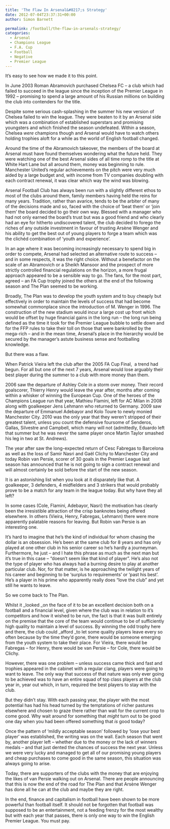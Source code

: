 ```yaml
---
title: 'The Flaw In Arsenal&#8217;s Strategy'
date: 2012-07-04T23:37:31+00:00
author: Simon Barnett

permalink: /football/the-flaw-in-arsenals-strategy/
categories:
  - Arsenal
  - Champions League
  - F.A. Cup
  - Football
  - Negative
  - Premier League
---
```

It&#8217;s easy to see how we made it to this point.

In June 2003 Roman Abramovich purchased Chelsea FC &#8211; a club which had failed to succeed in the league since the inception of the Premier League in 1992 &#8211; promising to spend a large amount of his Russian millions on building the club into contenders for the title.

Despite some serious cash-splashing in the summer his new version of Chelsea failed to win the league. They were beaten to it by an Arsenal side which was a combination of established superstars and promising youngsters and which finished the season undefeated. Within a season, Chelsea _were_ champions though and Arsenal would have to watch others holding trophies aloft for a while as the world of English football changed.

Around the time of the Abramovich takeover, the members of the board at Arsenal must have found themselves wondering what the future held. They were watching one of the best Arsenal sides of all time romp to the title at White Hart Lane but all around them, money was beginning to rule. Manchester United&#8217;s regular achievements on the pitch were very much aided by a large budget and, with income from TV companies doubling with each contract renewal, it was clear which way the wind was blowing.

Arsenal Football Club has always been run with a slightly different ethos to most of the clubs around them, family members having held the reins for many years. Tradition, rather than avarice, tends to be the arbiter of many of the decisions made and so, faced with the choice of &#8216;beat them&#8217; or &#8216;join them&#8217; the board decided to go their own way. Blessed with a manager who had not only earned the board&#8217;s trust but was a good friend and who clearly had an eye for hitherto undiscovered talent, the club decided to forego the riches of any outside investment in favour of trusting Arsène Wenger and his ability to get the best out of young players to forge a team which was the clichéd combination of &#8216;youth and experience&#8217;.

In an age where it was becoming increasingly necessary to spend big in order to compete, Arsenal had selected an alternative route to success &#8211; and in some respects, it was the right choice. Without a benefactor on the scale of an Abramovich or a Sheikh Mansoor and the prospect of more strictly controlled financial regulations on the horizon, a more frugal approach appeared to be a sensible way to go. The fans, for the most part, agreed &#8211; an FA Cup trophy joined the others at the end of the following season and The Plan seemed to be working.

Broadly, The Plan was to develop the youth system and to buy cheaply but effectively in order to maintain the levels of success that had become somewhat commonplace since the introduction of M. Wenger in 1996. The construction of the new stadium would incur a large cost up front which would be offset by huge financial gains in the long run &#8211; the long run being defined as the time it took for the Premier League bubble to settle down and for the FFP rules to take their toll on those that were bankrolled by the mega-rich &#8211; and in the mean time, Arsenal&#8217;s place in the hierarchy would be secured by the manager&#8217;s astute business sense and footballing knowledge.

But there was a flaw.

When Patrick Vieira left the club after the 2005 FA Cup Final,  a trend had begun. For all but one of the next 7 years, Arsenal would lose arguably their best player during the summer to a club with more money than them.

2006 saw the departure of Ashley Cole in a storm over money. Their record goalscorer, Thierry Henry would leave the year after, months after coming within a whisker of winning the European Cup. One of the heroes of the Champions League run that year, Mathieu Flamini, left for AC Milan in 2008 along with goalkeeper Jens Lehmann who returned to Germany. 2009 saw the departure of Emmanuel Adebayor and Kolo Toure to newly monied Manchester City. 2010 was the only year that they weren&#8217;t stripped of their greatest talent, unless you count the defensive foursome of Senderos, Gallas, Silvestre and Campbell, which many will not (admittedly, Eduardo left that summer but he was never the same player once Martin Taylor smashed his leg in two at St. Andrews).

The year after saw the long-expected return of Cesc Fabregas to Barcelona as well as the loss of Samir Nasri and Gaël Clichy to Manchester City and today Robin van Persie, scorer of 30 goals in the Premier League last season has announced that he is not going to sign a contract renewal and will almost certainly be sold before the start of the new season.

It is an astonishing list when you look at it disparately like that. A goalkeeper, 3 defenders, 4 midfielders and 3 strikers that would probably prove to be a match for any team in the league today. But why have they all left?

In some cases (Cole, Flamini, Adebayor, Nasri) the motivation has clearly been the irresistible attraction of the crisp banknotes being offered elsewhere. In others (Vieira, Henry, Fabregas, Lehmann) there were more apparently palatable reasons for leaving. But Robin van Persie is an interesting one.

It&#8217;s hard to imagine that he&#8217;s the kind of individual for whom chasing the dollar is an obsession. He&#8217;s been at the same club for 8 years and has only played at one other club in his senior career so he&#8217;s hardly a journeyman. Furthermore, he just &#8211; and I hate this phrase as much as the next man but it&#8217;s true in this case &#8211; &#8220;doesn&#8217;t seem like that kind of player&#8221;. He&#8217;s also not the type of player who has always had a burning desire to play at another particular club. Nor, for that matter, is he approaching the twilight years of his career and beginning to be &#8216;surplus to requirements&#8217; or &#8216;past his best&#8217;. He&#8217;s a player in his prime who apparently really does &#8220;love the club&#8221; and yet still he wants to leave.

So we come back to The Plan.

Whilst it _looked _on the face of it to be an excellent decision both on a football and a financial level, given where the club was in relation to it&#8217;s competitors and how it wished to be run, the fact is that it was built entirely on the premise that the core of the team would continue to be of sufficiently high quality to maintain a level of success. By winning the odd trophy here and there, the club could _afford _to let some quality players leave every so often because by the time they&#8217;d gone, there would be someone emerging from the youth system to take their place. For Vieira, there would be Fabregas &#8211; for Henry, there would be van Persie &#8211; for Cole, there would be Clichy.

However, there was one problem &#8211; unless success came thick and fast and trophies appeared in the cabinet with a regular clang, players were going to want to leave. The only way that success of that nature was only ever going to be achieved was to have an entire squad of top class players at the club year in, year out which, in turn, required the best players to stay with the club.

But they didn&#8217;t stay. With each passing year, the player with the most potential has had his head turned by the temptations of richer pastures elsewhere and chosen to graze there rather than wait for the current crop to come good. Why wait around for something that _might_ turn out to be good one day when you had been offered something that _is_ good today?

Once the pattern of &#8216;mildly acceptable season&#8217; followed by &#8216;lose your best player&#8217; was established, the writing was on the wall. Each season that went by, another player left &#8211; whether due to the money or the lack of winners medals &#8211; and that just dented the chances of success the next year. Unless we were very lucky and managed to get all of our promising young players and cheap purchases to come good in the same season, this situation was always going to arise.

Today, there are supporters of the clubs with the money that are enjoying the likes of van Persie walking out on Arsenal. There are people announcing that this is now the end of the road for The Plan and that Arsène Wenger has done all he can at the club and maybe they are right.

In the end, finance and capitalism in football have been shown to be more powerful than football itself. It should not be forgotten that football was supposed to be an entertainment, not a feeding frenzy for the most wealthy but with each year that passes, there is only one way to win the English Premier League. You must pay.
